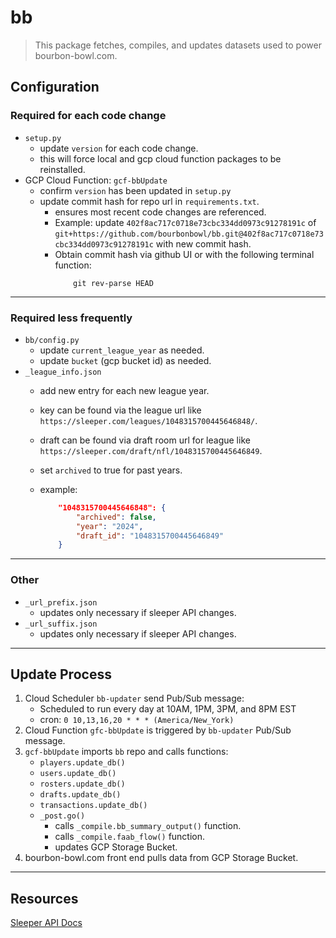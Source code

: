 # bb
> This package fetches, compiles, and updates datasets used to power bourbon-bowl.com.

## Configuration
### Required for each code change
- `setup.py`
    - update `version` for each code change.
    - this will force local and gcp cloud function packages to be reinstalled.
- GCP Cloud Function: `gcf-bbUpdate`
    - confirm `version` has been updated in `setup.py`
    - update commit hash for repo url in `requirements.txt`.
        - ensures most recent code changes are referenced.
        - Example: update `402f8ac717c0718e73cbc334dd0973c91278191c` of `git+https://github.com/bourbonbowl/bb.git@402f8ac717c0718e73cbc334dd0973c91278191c` with new commit hash.
        - Obtain commit hash via github UI or with the following terminal function:
            ```text
                git rev-parse HEAD
            ```

---

### Required less frequently
- `bb/config.py`
    - update `current_league_year` as needed.
    - update `bucket` (gcp bucket id) as needed. 
- `_league_info.json`
    - add new entry for each new league year.
    - key can be found via the league url like `https://sleeper.com/leagues/1048315700445646848/`.
    - draft can be found via draft room url for league like `https://sleeper.com/draft/nfl/1048315700445646849`.
    - set `archived` to true for past years.
    - example:

        ```json
            "1048315700445646848": {
                "archived": false,
                "year": "2024",
                "draft_id": "1048315700445646849"
            }
        ```
---

### Other
- `_url_prefix.json`
    - updates only necessary if sleeper API changes.
- `_url_suffix.json`
    - updates only necessary if sleeper API changes.

---

## Update Process
1. Cloud Scheduler `bb-updater` send Pub/Sub message:
    - Scheduled to run every day at 10AM, 1PM, 3PM, and 8PM EST 
    - cron: `0 10,13,16,20 * * * (America/New_York)`
1. Cloud Function `gfc-bbUpdate` is triggered by `bb-updater` Pub/Sub message.
1. `gcf-bbUpdate` imports `bb` repo and calls functions:
    - `players.update_db()`
    - `users.update_db()`
    - `rosters.update_db()`
    - `drafts.update_db()`
    - `transactions.update_db()`
    - `_post.go()`
        - calls `_compile.bb_summary_output()` function.
        - calls `_compile.faab_flow()` function.
        - updates GCP Storage Bucket.
1. bourbon-bowl.com front end pulls data from GCP Storage Bucket.

---

## Resources
[Sleeper API Docs](https://docs.sleeper.com/)